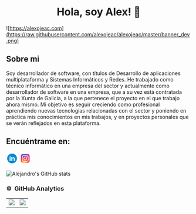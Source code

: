 <div align="center">
  <h1 align="center"> Hola, soy Alex! 👋</h1>
</div>

![https://alexojeac.com](https://raw.githubusercontent.com/alexojeac/alexojeac/master/banner_dev.png)

## Sobre mi
Soy desarrollador de software, con títulos de Desarrollo de aplicaciones multiplataforma y Sistemas Informáticos y Redes.
He trabajado como técnico informático en una empresa del sector y actualmente como desarrollador de software en una empresa, que a su vez está contratada por la Xunta de Galicia, a la que pertenece el proyecto en el que trabajo ahora mismo.
Mi objetivo es seguir creciendo como profesional aprendiendo nuevas tecnologías relacionadas con el sector y poniendo en práctica mis conocimientos en mis trabajos, y en proyectos personales que se verán reflejados en esta plataforma.

## Encuéntrame en:
[![LinkedIn](https://raw.githubusercontent.com/alexojeac/alexojeac/master/linkedin32.png)](https://www.linkedin.com/in/alexojea/)  [![Instagram](https://raw.githubusercontent.com/alexojeac/alexojeac/master/instagram32.png)](https://www.instagram.com/alexojea_/)

![Alejandro's GitHub stats](https://github-readme-stats.vercel.app/api?username=alejandro-ojea&show_icons=true&theme=default&hide_title=true)

### ⚙️ &nbsp;GitHub Analytics
<table>
  <tr>
    <td>
      <a href="https://github.com/alexojeac">
        <img height="180em" src="https://github-readme-stats-eight-theta.vercel.app/api?username=alexojeac&show_icons=true&theme=algolia&include_all_commits=true&count_private=true"/>
      </a>
    </td>
    <td>
      <a href="https://github.com/alexojeac">
        <img height="180em" src="https://github-readme-stats-eight-theta.vercel.app/api/top-langs/?username=alexojeac&layout=compact&langs_count=8&theme=algolia"/>
      </a>
    </td>
  </tr>
</table>

